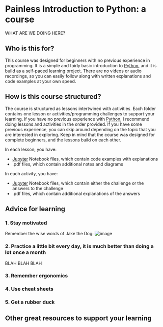 # Painless Introduction to Python: a course
WHAT ARE WE DOING HERE?


## Who is this for? 
This course was designed for beginners with no previous experience in programming. It is a simple and fairly basic introduction to [Python](https://www.python.org/), and it is build as a self-paced learning project. 
There are no videos or audio recordings, so you can easily follow along with written explanations and code examples at your own speed. 

## How is this course structured?
The course is structured as lessons intertwined with activities. Each folder contains one lesson or activities/programming challenges to support your learning. 
If you have no previous experience with [Python](https://www.python.org/), I recommend doing lessons and activities in the order provided. If you have some previous experience, you can skip around depending on the topic that you are interested in exploring. Keep in mind that the course was designed for complete beginners, and the lessons build on each other. 

In each lesson, you have:
- [Jupyter](https://jupyter.org/) Notebook files, which contain code examples with explanations
- .pdf files, which contain additional notes and diagrams

In each activity, you have:
- [Jupyter](https://jupyter.org/) Notebook files, which contain either the challenge or the answers to the challenge
- .pdf files, which contain additional explanations of the answers

## 

## Advice for learning
### 1. Stay motivated
Remember the wise words of Jake the Dog:
![image](https://github.com/akaszowska/Painless-Introduction-to-Python-course/assets/48135520/747c979d-9346-49e6-ac24-309b68ecc139)

### 2. Practice a little bit every day, it is much better than doing a lot once a month
BLAH BLAH BLAH

### 3. Remember ergonomics

### 4. Use cheat sheets

### 5. Get a rubber duck

## Other great resources to support your learning
